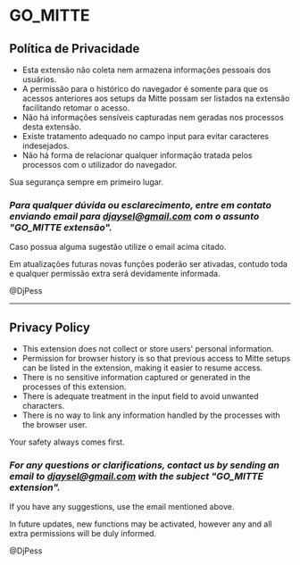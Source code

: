 # GO_MITTE


## Política de Privacidade

- Esta extensão não coleta nem armazena informações pessoais dos usuários. 
- A permissão para o histórico do navegador é somente para que os acessos anteriores aos setups da Mitte possam ser listados na extensão facilitando retomar o acesso. 
- Não há informações sensíveis capturadas nem geradas nos processos desta extensão. 
- Existe tratamento adequado no campo input para evitar caracteres indesejados. 
- Não há forma de relacionar qualquer informação tratada pelos processos com o utilizador do navegador. 

Sua segurança sempre em primeiro lugar.

### ***Para qualquer dúvida ou esclarecimento, entre em contato enviando email para djaysel@gmail.com com o assunto "GO_MITTE extensão".***

Caso possua alguma sugestão utilize o email acima citado.

Em atualizações futuras novas funções poderão ser ativadas, contudo toda e qualquer permissão extra será devidamente informada.

@DjPess

---

## Privacy Policy

- This extension does not collect or store users' personal information.
- Permission for browser history is so that previous access to Mitte setups can be listed in the extension, making it easier to resume access.
- There is no sensitive information captured or generated in the processes of this extension.
- There is adequate treatment in the input field to avoid unwanted characters.
- There is no way to link any information handled by the processes with the browser user.

Your safety always comes first.

### ***For any questions or clarifications, contact us by sending an email to djaysel@gmail.com with the subject "GO_MITTE extension".***

If you have any suggestions, use the email mentioned above.

In future updates, new functions may be activated, however any and all extra permissions will be duly informed.

@DjPess
